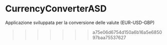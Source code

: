 # CurrencyConverterASD
Applicazione sviluppata per la conversione delle valute (EUR-USD-GBP)
>>>>>>> a75e06d6754d150a6b16a5e685097baa75537627
